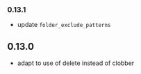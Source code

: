 ### 0.13.1

* update `folder_exclude_patterns`

## 0.13.0

* adapt to use of delete instead of clobber
